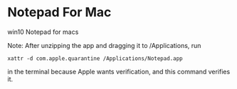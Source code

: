 # Notepad For Mac
win10 Notepad for macs

Note:
After unzipping the app and dragging it to /Applications, run 
```
xattr -d com.apple.quarantine /Applications/Notepad.app
```
in the terminal because Apple wants verification, and this command verifies it.
